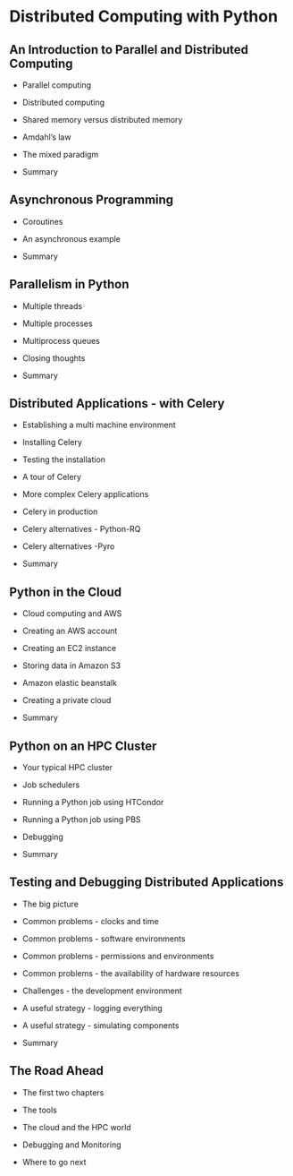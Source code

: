 # Distributed Computing with Python


## An Introduction to Parallel and Distributed Computing

- Parallel computing

- Distributed computing

- Shared memory versus distributed memory

- Amdahl’s law

- The mixed paradigm

- Summary

## Asynchronous Programming

- Coroutines

- An asynchronous example

- Summary

## Parallelism in Python

- Multiple threads

- Multiple processes

- Multiprocess queues

- Closing thoughts

- Summary

## Distributed Applications - with Celery

- Establishing a multi machine environment

- Installing Celery

- Testing the installation

- A tour of Celery

- More complex Celery applications

- Celery in production

- Celery alternatives - Python-RQ

- Celery alternatives -Pyro

- Summary

## Python in the Cloud

- Cloud computing and AWS

- Creating an AWS account

- Creating an EC2 instance

- Storing data in Amazon S3

- Amazon elastic beanstalk

- Creating a private cloud

- Summary

## Python on an HPC Cluster

- Your typical HPC cluster

- Job schedulers

- Running a Python job using HTCondor

- Running a Python job using PBS

- Debugging

- Summary

## Testing and Debugging Distributed Applications

- The big picture

- Common problems - clocks and time

- Common problems - software environments

- Common problems - permissions and environments

- Common problems - the availability of hardware resources

- Challenges - the development environment

- A useful strategy - logging everything

- A useful strategy - simulating components

- Summary

## The Road Ahead

- The first two chapters

- The tools

- The cloud and the HPC world

- Debugging and Monitoring

- Where to go next

